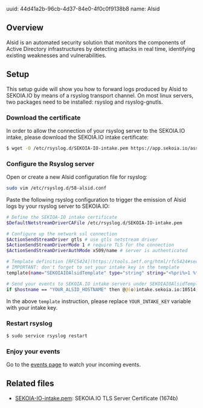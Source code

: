 uuid: 44d41a2b-96cb-4d37-84e0-4f0c0f9138b8
name: Alsid

## Overview
Alsid is an automated security solution that monitors the components of Active Directory infrastructures by detecting attacks in real time, identifying existing weaknesses and vulnerabilities.

## Setup
This setup guide will show you how to forward logs produced by Alsid to SEKOIA.IO by means of a rsyslog transport channel.
On most linux servers, two packages need to be installed: rsyslog and rsyslog-gnutls.

### Download the certificate
In order to allow the connection of your rsyslog server to the SEKOIA.IO intake, please download the SEKOIA.IO intake certificate:

```bash
$ wget -O /etc/rsyslog.d/SEKOIA-IO-intake.pem https://app.sekoia.io/assets/files/SEKOIA-IO-intake.pem
```

### Configure the Rsyslog server
Open or create a new Alsid configuration file for rsyslog:
```bash
sudo vim /etc/rsyslog.d/58-alsid.conf
```

Paste the following rsyslog configuration to trigger the emission of Alsid logs by your rsyslog server to SEKOIA.IO:
```bash
# Define the SEKIOA-IO intake certificate
$DefaultNetstreamDriverCAFile /etc/rsyslog.d/SEKOIA-IO-intake.pem

# Configure up the network ssl connection
$ActionSendStreamDriver gtls # use gtls netstream driver
$ActionSendStreamDriverMode 1 # require TLS for the connection
$ActionSendStreamDriverAuthMode x509/name # server is authenticated

# Template definition [RFC5424](https://tools.ietf.org/html/rfc5424#section-7.2.2)
# IMPORTANT: don't forget to set your intake key in the template
template(name="SEKOIAIOAlsidTemplate" type="string" string="<%pri%>1 %timestamp:::date-rfc3339% %hostname% %app-name% %procid% LOG [SEKOIA@53288 intake_key=\"YOUR_INTAKE_KEY\"] %msg%\n")

# Send your events to SEKOIA.IO intake servers under SEKOIAIOAlsidTemplate template
if $hostname == "YOUR_ALSID_HOSTNAME" then @@(o)intake.sekoia.io:10514;SEKOIAIOAlsidTemplate
```

In the above `template` instruction, please replace `YOUR_INTAKE_KEY` variable with your intake key.


### Restart rsyslog

```bash
$ sudo service rsyslog restart
```

### Enjoy your events
Go to the [events page](https://app.sekoia.io/operations/events) to watch your incoming events.


## Related files
- [SEKOIA-IO-intake.pem](https://app.sekoia.io/assets/files/SEKOIA-IO-intake.pem): SEKOIA.IO TLS Server Certificate (1674b)
